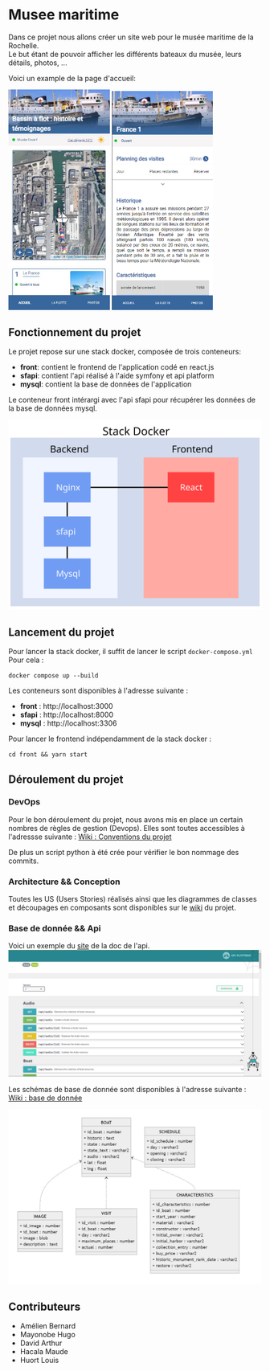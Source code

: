 # Musee maritime
Dans ce projet nous allons créer un site web pour le musée maritime de la Rochelle.    
Le but étant de pouvoir afficher les différents bateaux du musée, leurs détails, photos, ...

Voici un example de la page d'accueil:  

<img src="img/app_image1.JPG" width="40%" height="auto" alt="image demonstration application">
<img src="img/app_image2.JPG" width="40%" height="auto" alt="image demonstration application">

## Fonctionnement du projet

Le projet repose sur une stack docker, composée de trois conteneurs:

- **front**: contient le frontend de l'application codé en react.js
- **sfapi**: contient l'api réalisé à l'aide symfony et api platform
- **mysql**: contient la base de données de l'application

Le conteneur front intérargi avec l'api sfapi pour récupérer les données de la base de données mysql.  

<img src="img/anim_stack.svg">

## Lancement du projet

Pour lancer la stack docker, il suffit de lancer le script `docker-compose.yml`
Pour cela :

```
docker compose up --build
```

Les conteneurs sont disponibles à l'adresse suivante :

- **front** : http://localhost:3000
- **sfapi** : http://localhost:8000
- **mysql** : http://localhost:3306

Pour lancer le frontend indépendamment de la stack docker :

```
cd front && yarn start
```

## Déroulement du projet
### DevOps
Pour le bon déroulement du projet, nous avons mis en place un certain nombres de règles de gestion (Devops).
Elles sont toutes accessibles à l'adressse suivante :
[Wiki : Conventions du projet](https://forge.iut-larochelle.fr/mhacala/2021-2022-info2-dw-projet-musee-maritime-z2-1/-/wikis/D%C3%A9finition-des-conventions)

De plus un script python à été crée pour vérifier le bon nommage des commits.

### Architecture && Conception
Toutes les US (Users Stories) réalisés ainsi que les diagrammes de classes et découpages en composants sont disponibles sur le [wiki](https://forge.iut-larochelle.fr/mhacala/2021-2022-info2-dw-projet-musee-maritime-z2-1/-/wikis/Spec-Conception) du projet.

### Base de donnée && Api
Voici un exemple du [site](http://localhost:8000/api) de la doc de l'api.
![Exemple doc api](img/api.JPG)

Les schémas de base de donnée sont disponibles à l'adresse suivante :
[Wiki : base de donnée](https://forge.iut-larochelle.fr/mhacala/2021-2022-info2-dw-projet-musee-maritime-z2-1/-/wikis/Ressources-BD)

![schéma de la base de donnée](img/bd_schema.JPG)



## Contributeurs
 - Amélien Bernard
 - Mayonobe Hugo
 - David Arthur
 - Hacala Maude
 - Huort Louis
